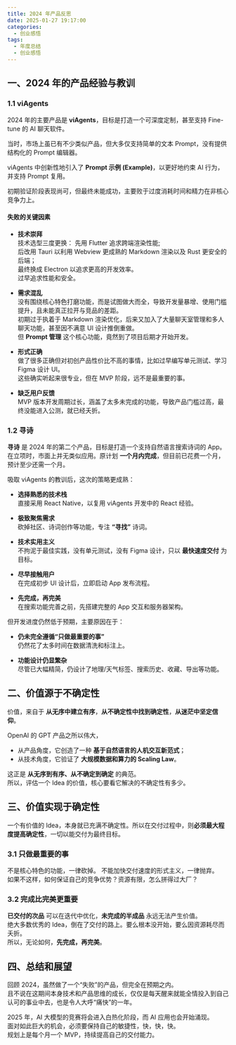 ```yaml
---
title: 2024 年产品反思
date: 2025-01-27 19:17:00
categories:
  - 创业感悟
tags:
  - 年度总结
  - 创业感悟
---
```


## 一、2024 年的产品经验与教训

### 1.1 viAgents

2024 年的主要产品是 **viAgents**，目标是打造一个可深度定制，甚至支持 Fine-tune 的 AI 聊天软件。

当时，市场上虽已有不少类似产品，但大多仅支持简单的文本 Prompt，没有提供结构化的 Prompt 编辑器。

viAgents 中创新性地引入了 **Prompt 示例 (Example)**，以更好地约束 AI 行为，并支持 Prompt 复用。

初期验证阶段表现尚可，但最终未能成功，主要败于过度消耗时间和精力在非核心竞争力上。

#### 失败的关键因素

- **技术崇拜**\
  技术选型三度更换：
  先用 Flutter 追求跨端渲染性能;  
  后改用 Tauri 以利用 Webview 更成熟的 Markdown 渲染以及 Rust 更安全的后端；  
  最终换成 Electron 以追求更高的开发效率。  
  过早追求性能和安全。

- **需求混乱**\
  没有围绕核心特色打磨功能，而是试图做大而全，导致开发量暴增、使用门槛提升，且未能真正拉开与竞品的差距。  
  初期过于执着于 Markdown 渲染优化，后来又加入了大量聊天室管理和多人聊天功能，甚至因不满意 UI 设计推倒重做。  
  但 **Prompt 管理** 这个核心功能，竟然到了项目后期才开始开发。

- **形式正确**\
  做了很多正确但对初创产品性价比不高的事情，比如过早编写单元测试、学习 Figma 设计 UI。  
  这些确实听起来很专业，但在 MVP 阶段，远不是最重要的事。

- **缺乏用户反馈**\
  MVP 版本开发周期过长，涵盖了太多未完成的功能，导致产品门槛过高，最终没能进入公测，就已经夭折。

### 1.2 寻诗

**寻诗** 是 2024 年的第二个产品，目标是打造一个支持自然语言搜索诗词的 App。  
在立项时，市面上并无类似应用。原计划 **一个月内完成**，但目前已花费一个月，预计至少还需一个月。

吸取 viAgents 的教训后，这次的策略更成熟：

- **选择熟悉的技术栈**\
  直接采用 React Native，以复用 viAgents 开发中的 React 经验。

- **极致聚焦需求**\
  砍掉社区、诗词创作等功能，专注 **“寻找”** 诗词。

- **技术实用主义**\
  不拘泥于最佳实践，没有单元测试，没有 Figma 设计，只以 **最快速度交付** 为目标。

- **尽早接触用户**\
  在完成初步 UI 设计后，立即启动 App 发布流程。

- **先完成，再完美**\
  在搜索功能完善之前，先搭建完整的 App 交互和服务器架构。

但开发进度仍然低于预期，主要原因在于：

- **仍未完全遵循“只做最重要的事”**\
  仍然花了太多时间在数据清洗和标注上。

- **功能设计仍显繁杂**\
  尽管已大幅精简，仍设计了地理/天气标签、搜索历史、收藏、导出等功能。

## 二、价值源于不确定性

价值，来自于 **从无序中建立有序**，**从不确定性中找到确定性**，**从迷茫中坚定信仰**。

OpenAI 的 GPT 产品之所以伟大，

- 从产品角度，它创造了一种 **基于自然语言的人机交互新范式**；
- 从技术角度，它验证了 **大规模数据和算力的 Scaling Law**。

这正是 **从无序到有序、从不确定到确定** 的典范。  
所以，评估一个 Idea 的价值，核心要看它解决的不确定性有多少。

## 三、价值实现于确定性

一个有价值的 Idea，本身就已充满不确定性。所以在交付过程中，则**必须最大程度提高确定性**，一切以能交付为最终目标。

### 3.1 只做最重要的事

不是核心特色的功能，一律砍掉。 不能加快交付速度的形式主义，一律抛弃。  
如果不这样，如何保证自己的竞争优势？资源有限，怎么拼得过大厂？

### 3.2 完成比完美更重要

**已交付的次品** 可以在迭代中优化，**未完成的半成品** 永远无法产生价值。  
绝大多数优秀的 Idea，倒在了交付的路上。要么根本没开始，要么因资源耗尽而夭折。  
所以，无论如何，**先完成，再完美**。

## 四、总结和展望

回顾 2024，虽然做了一个“失败”的产品，但完全在预期之内。  
且不说在这期间本身技术和产品思维的成长，仅仅是每天醒来就能全情投入到自己认可的事业中去，也是令人大呼“痛快”的一年。

2025 年，AI 大模型的竞赛将会进入白热化阶段，而 AI 应用也会开始涌现。  
面对如此巨大的机会，必须要保持自己的敏捷性，快，快，快。  
规划上是每个月一个 MVP，持续提高自己的交付能力。
